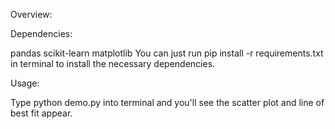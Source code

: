 Overview:


Dependencies:

pandas
scikit-learn
matplotlib
You can just run pip install -r requirements.txt in terminal to install the necessary dependencies.

Usage:

Type python demo.py into terminal and you'll see the scatter plot and line of best fit appear.



